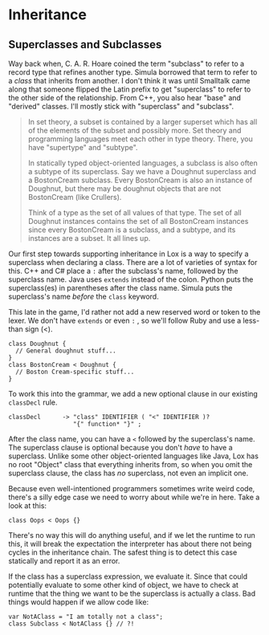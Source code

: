 # Inheritance

## Superclasses and Subclasses

Way back when, C. A. R. Hoare coined the term "subclass" to refer to a record type that refines another type.
Simula borrowed that term to refer to a *class* that inherits from another. I don't think it was until Smalltalk came
along that someone flipped the Latin prefix to get "superclass" to refer to the other side of the relationship. From 
C++, you also hear "base" and "derived" classes. I'll mostly stick with "superclass" and "subclass".

> In set theory, a subset is contained by a larger superset which has all of the elements of the subset and possibly 
> more. Set theory and programming languages meet each other in type theory. There, you have "supertype" and "subtype".
> 
> In statically typed object-oriented languages, a subclass is also often a subtype of its superclass. Say we have a 
> Doughnut superclass and a BostonCream subclass. Every BostonCream is also an instance of Doughnut, but there may be
> doughnut objects that are not BostonCream (like Crullers).
> 
> Think of a type as the set of all values of that type. The set of all Doughnut instances contains the set of all 
> BostonCream  instances since every BostonCream is a subclass, and a subtype, and its instances are a subset. It all
> lines up.

Our first step towards supporting inheritance in Lox is a way to specify a superclass when declaring a class. There are 
a lot of varieties of syntax for this. C++ and C# place a `:` after the subclass's name, followed by the superclass 
name. Java uses `extends` instead of the colon. Python puts the superclass(es) in parentheses after the class name.
Simula puts the superclass's name *before* the `class` keyword.

This late in the game, I'd rather not add a new reserved word or token to the lexer. We don't have `extends` or even `:`
, so we'll follow Ruby and use a less-than sign (<).
```shell
class Doughnut {
  // General doughnut stuff...
}
class BostonCream < Doughnut {
  // Boston Cream-specific stuff...
}
```
To work this into the grammar, we add a new optional clause in our existing `classDecl` rule.
```shell
classDecl      -> "class" IDENTIFIER ( "<" IDENTIFIER )?
                  "{" function* "}" ;
```
After the class name, you can have a `<` followed by the superclass's name. The superclass clause is optional because
you don't *have* to have a superclass. Unlike some other object-oriented languages like Java, Lox has no root "Object"
class that everything inherits from, so when you omit the superclass clause, the class has *no* superclass, not even an
implicit one.


Because even well-intentioned programmers sometimes write weird code, there's a silly edge case we need to worry about 
while we're in here. Take a look at this:
```shell
class Oops < Oops {}
```
There's no way this will do anything useful, and if we let the runtime to run this, it will break the expectation the
interpreter has about there not being cycles in the inheritance chain. The safest thing is to detect this case 
statically and report it as an error.


If the class has a superclass expression, we evaluate it. Since that could potentially evaluate to some other kind of 
object, we have to check at runtime that the thing we want to be the superclass is actually a class. Bad things would 
happen if we allow code like:
```shell
var NotAClass = "I am totally not a class";
class Subclass < NotAClass {} // ?!
```
